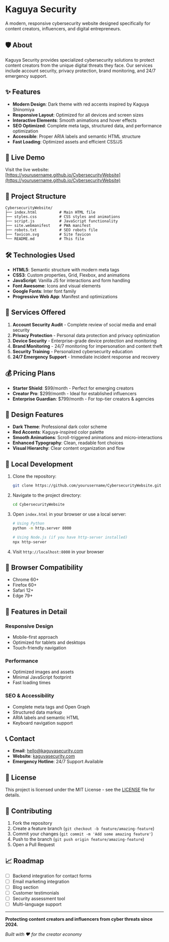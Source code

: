 # Kaguya Security

A modern, responsive cybersecurity website designed specifically for content creators, influencers, and digital entrepreneurs.

## 🛡️ About

Kaguya Security provides specialized cybersecurity solutions to protect content creators from the unique digital threats they face. Our services include account security, privacy protection, brand monitoring, and 24/7 emergency support.

## ✨ Features

- **Modern Design**: Dark theme with red accents inspired by Kaguya Shinomiya
- **Responsive Layout**: Optimized for all devices and screen sizes
- **Interactive Elements**: Smooth animations and hover effects
- **SEO Optimized**: Complete meta tags, structured data, and performance optimization
- **Accessible**: Proper ARIA labels and semantic HTML structure
- **Fast Loading**: Optimized assets and efficient CSS/JS

## 🚀 Live Demo

Visit the live website: [https://yourusername.github.io/CybersecurityWebsite](https://yourusername.github.io/CybersecurityWebsite)

## 📁 Project Structure

```
CybersecurityWebsite/
├── index.html          # Main HTML file
├── styles.css          # CSS styles and animations
├── script.js           # JavaScript functionality
├── site.webmanifest    # PWA manifest
├── robots.txt          # SEO robots file
├── favicon.svg         # Site favicon
└── README.md           # This file
```

## 🛠️ Technologies Used

- **HTML5**: Semantic structure with modern meta tags
- **CSS3**: Custom properties, Grid, Flexbox, and animations
- **JavaScript**: Vanilla JS for interactions and form handling
- **Font Awesome**: Icons and visual elements
- **Google Fonts**: Inter font family
- **Progressive Web App**: Manifest and optimizations

## 📧 Services Offered

1. **Account Security Audit** - Complete review of social media and email security
2. **Privacy Protection** - Personal data protection and privacy optimization
3. **Device Security** - Enterprise-grade device protection and monitoring
4. **Brand Monitoring** - 24/7 monitoring for impersonation and content theft
5. **Security Training** - Personalized cybersecurity education
6. **24/7 Emergency Support** - Immediate incident response and recovery

## 💰 Pricing Plans

- **Starter Shield**: $99/month - Perfect for emerging creators
- **Creator Pro**: $299/month - Ideal for established influencers
- **Enterprise Guardian**: $799/month - For top-tier creators & agencies

## 🎨 Design Features

- **Dark Theme**: Professional dark color scheme
- **Red Accents**: Kaguya-inspired color palette
- **Smooth Animations**: Scroll-triggered animations and micro-interactions
- **Enhanced Typography**: Clean, readable font choices
- **Visual Hierarchy**: Clear content organization and flow

## 🔧 Local Development

1. Clone the repository:
   ```bash
   git clone https://github.com/yourusername/CybersecurityWebsite.git
   ```

2. Navigate to the project directory:
   ```bash
   cd CybersecurityWebsite
   ```

3. Open `index.html` in your browser or use a local server:
   ```bash
   # Using Python
   python -m http.server 8000
   
   # Using Node.js (if you have http-server installed)
   npx http-server
   ```

4. Visit `http://localhost:8000` in your browser

## 📱 Browser Compatibility

- Chrome 60+
- Firefox 60+
- Safari 12+
- Edge 79+

## 🌟 Features in Detail

### Responsive Design
- Mobile-first approach
- Optimized for tablets and desktops
- Touch-friendly navigation

### Performance
- Optimized images and assets
- Minimal JavaScript footprint
- Fast loading times

### SEO & Accessibility
- Complete meta tags and Open Graph
- Structured data markup
- ARIA labels and semantic HTML
- Keyboard navigation support

## 📞 Contact

- **Email**: hello@kaguyasecurity.com
- **Website**: [kaguyasecurity.com](https://kaguyasecurity.com)
- **Emergency Hotline**: 24/7 Support Available

## 📄 License

This project is licensed under the MIT License - see the [LICENSE](LICENSE) file for details.

## 🤝 Contributing

1. Fork the repository
2. Create a feature branch (`git checkout -b feature/amazing-feature`)
3. Commit your changes (`git commit -m 'Add some amazing feature'`)
4. Push to the branch (`git push origin feature/amazing-feature`)
5. Open a Pull Request

## 📈 Roadmap

- [ ] Backend integration for contact forms
- [ ] Email marketing integration
- [ ] Blog section
- [ ] Customer testimonials
- [ ] Security assessment tool
- [ ] Multi-language support

---

**Protecting content creators and influencers from cyber threats since 2024.**

*Built with ❤️ for the creator economy*
